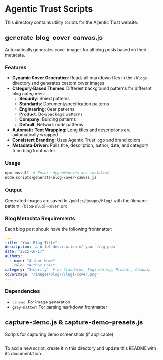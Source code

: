 # Agentic Trust Scripts

This directory contains utility scripts for the Agentic Trust website.

## generate-blog-cover-canvas.js

Automatically generates cover images for all blog posts based on their metadata.

### Features

- **Dynamic Cover Generation**: Reads all markdown files in the `/blogs` directory and generates custom cover images
- **Category-Based Themes**: Different background patterns for different blog categories:
  - **Security**: Shield patterns
  - **Standards**: Document/specification patterns
  - **Engineering**: Gear patterns
  - **Product**: Box/package patterns
  - **Company**: Building patterns
  - **Default**: Network node patterns
- **Automatic Text Wrapping**: Long titles and descriptions are automatically wrapped
- **Consistent Branding**: Uses Agentic Trust logo and brand colors
- **Metadata-Driven**: Pulls title, description, author, date, and category from blog frontmatter

### Usage

```bash
npm install  # Ensure dependencies are installed
node scripts/generate-blog-cover-canvas.js
```

### Output

Generated images are saved to `/public/images/blog/` with the filename pattern:
`{blog-slug}-cover.png`

### Blog Metadata Requirements

Each blog post should have the following frontmatter:

```yaml
---
title: "Your Blog Title"
description: "A brief description of your blog post"
date: "2025-06-17"
authors:
  - name: "Author Name"
    role: "Author Role"
category: "Security"  # or Standards, Engineering, Product, Company
coverImage: "/images/blog/{slug}-cover.png"
---
```

### Dependencies

- `canvas`: For image generation
- `gray-matter`: For parsing markdown frontmatter

## capture-demo.js & capture-demo-presets.js

Scripts for capturing demo screenshots (if applicable).

---

To add a new script, create it in this directory and update this README with its documentation. 